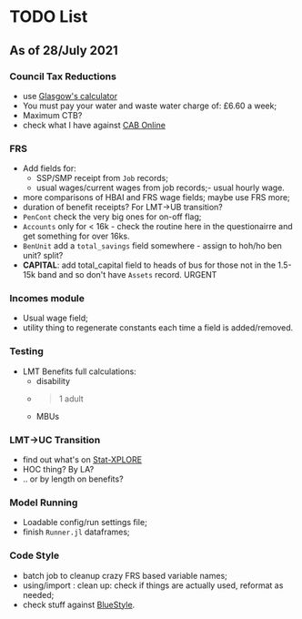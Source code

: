 # TODO List  

## As of 28/July 2021

### Council Tax Reductions

* use [Glasgow's calculator](https://glasgow.teamnetsol.com/)
* You must pay your water and waste water charge of: £6.60 a week;
* Maximum CTB?
* check what I have against [CAB Online](http://www.citizensadvice.org.uk/benefits/help-if-on-a-low-income/help-with-your-council-tax-council-tax-reduction/how-your-council-tax-reduction-is-worked-out/council-tax-reduction-how-is-it-worked-out/)

### FRS

* Add fields for:
  -  SSP/SMP receipt from `Job` records;
  -  usual wages/current wages from job records;-  usual hourly wage.
* more comparisons of HBAI and FRS wage fields; maybe use FRS more;
* duration of benefit receipts? For LMT->UB transition?
* `PenCont` check the very big ones for on-off flag;
* `Accounts` only for < 16k - check the routine here in the questionairre and get something for over 16ks.
* `BenUnit` add a `total_savings` field somewhere - assign to hoh/ho ben unit? split?
* **CAPITAL**: add total_capital field to heads of bus for those not in the 1.5-15k band and so don't have `Assets` record. URGENT

### Incomes module

* Usual wage field;
* utility thing to regenerate constants each time a field is added/removed.

### Testing

* LMT Benefits full calculations:
  - disability
  - > 1 adult
  - MBUs

### LMT->UC Transition

* find out what's on [Stat-XPLORE](https://stat-xplore.dwp.gov.uk/webapi/jsf/login.xhtml)
* HOC thing? By LA?
* .. or by length on benefits?

### Model Running

* Loadable config/run settings file;
* finish `Runner.jl` dataframes;

### Code Style

* batch job to cleanup crazy FRS based variable names;
* using/import : clean up: check if things are actually used, reformat as needed;
* check stuff against [BlueStyle](https://github.com/invenia/BlueStyle).